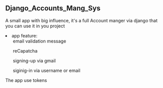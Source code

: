 <h2> Django_Accounts_Mang_Sys </h2>

<p>A small app with big influence, it's a full Account manger via django that you can use it in you project</p>

<li>
  app feature:
  <ul>email validation message</ul>
  <ul>reCapatcha</ul>
  <ul>signing-up via gmail</ul>
  <ul>siginig-in via username or email</ul>
</li>

<p>The app use tokens</p>
